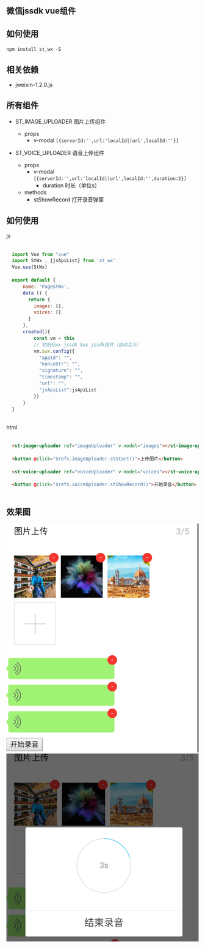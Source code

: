 ## 微信jssdk vue组件


## 如何使用

`npm install st_wx -S`

## 相关依赖
- jweixin-1.2.0.js

## 所有组件

- ST_IMAGE_UPLOADER 图片上传组件
  - props 
    - v-modal `[{serverId:'',url:'localId||url',localId:''}]`
  
- ST_VOICE_UPLOADER 语音上传组件
  - props 
    - v-modal `[{serverId:'',url:'localId||url',localId:'',duration:2}]`
      - duration 时长（单位s）
  - methods
    - stShowRecord 打开录音弹窗
    
## 如何使用

js
```javascript

  import Vue from "vue"
  import StWx , {jsApiList} from 'st_wx'
  Vue.use(StWx)
  
  export default {
      name: 'PageStWx',
      data () {
        return {
          images: [],
          voices: []
        }
      },
      created(){
          const vm = this
          // 初始化wx jssdk $wx jssdk组件（自动注入）
          vm.$wx.config({ 
            "appId": "",
            "nonceStr": "",
            "signature": "",
            "timestamp": "",
            "url": "",
            "jsApiList":jsApiList
          })
      }
  }
  
```
html

```html

  <st-image-uploader ref="imageUploader" v-model="images"></st-image-uploader>
  
  <button @click="$refs.imageUploader.stStart()">上传图片</button>
  
  <st-voice-uploader ref="voiceUploader" v-model="voices"></st-voice-uploader>
  
  <button @click="$refs.voiceUploader.stShowRecord()">开始录音</button>
  
```

## 效果图
![](readme_files/20170713145053.png)
![](readme_files/20170713145113.png)


